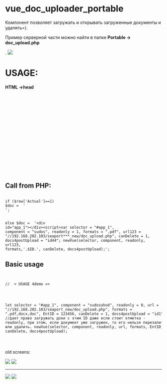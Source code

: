 # vue_doc_uploader_portable
Компонент позволяет загружать и открывать загруженные документы и удалять=). 
<p>Пример серверной части можно найти в папке <b>Portable -> doc_upload.php</b></p>. 

<img src="https://m.vk.com/doc-125614288_465782482">
<h1>USAGE:</h1>
<h4>HTML ->head</h4>
<code>
<pre>
<!-- VUE -->
<link 	href="./js/uploader/portable/css/style.css"         type="text/css" rel="stylesheet"/>
<link 	href="./js/uploader/portable/css/bootstrap.min.css" type="text/css" rel="stylesheet"/>
<link 	href="./js/uploader/portable/css/bootstrap-vue.css" type="text/css" rel="stylesheet"/>
<script src='./js/uploader/portable/libs/vue.js'            type="text/javascript"></script>
<script	src="./js/uploader/portable/libs/bootstrap-vue.js"  type="text/javascript"></script>
<script src="./js/uploader/portable/libs/axios.min.js"      type="text/javascript"></script>

<script src="./js/uploader/portable/script.js"              type="text/javascript" ></script>
<script src="./js/uploader/portable/libs/polyfill.min.js"   type="text/javascript"></script>

<link href="https://use.fontawesome.com/releases/v5.0.9/css/all.css"  rel="stylesheet" >
<!-- /VUE -->
</pre>
</code>
<h2>Call from PHP:</h2>
<code>
if ($row['Actual']==1) 
$doc =  '<div id="app_1"></div><script>var selector = "#app_1", component = "sudos", readonly = 0, formats = ".pdf", url123 = "//192.168.202.103/seaport***_new/doc_upload.php", canDelete = 1, docs4postUpload = "id44"; newVue(selector, component, readonly, url123, formats,'.$ID.', canDelete, docs4postUpload); </script>';

else $doc =  '<div id="app_1"></div><script>var selector = "#app_1", component = "sudos", readonly = 1, formats = ".pdf", url123 = "//192.168.202.103/seaport***_new/doc_upload.php", canDelete = 1, docs4postUpload = "id44"; newVue(selector, component, readonly, url123, formats,'.$ID.', canDelete, docs4postUpload);</script>';
</code>

<h2>Basic usage</h2>
<code>
<pre>
//  > USAGE 4demo => 	 
 <div align="center" id="app_1" ></div>

let
       selector = "#app_1",
       component = "sudozahod",
       readonly = 0, 
       url = "//192.168.202.103/seaport_new/doc_upload.php",
       formats = ".pdf,docx,doc",
       EntID = 123456,
       canDelete = 1,
       docs4postUpload = "id1"; //дает право загружать доки с этим ID даже если стоит отметка - readonly, при этом, если документ уже загружен, то его нельзя перезалить или удалить.
       newVue(selector, component, readonly, url, formats, EntID, canDelete, docs4postUpload); 
</pre>
</code> 

<p>old screens:</p>
<img src="https://pp.userapi.com/c834102/v834102776/11174e/oZxAjIAhtB8.jpg">
<img src="https://pp.userapi.com/c845322/v845322120/36ed9/UVptQSyjThM.jpg">

<hr>
<img src="https://sun1-4.userapi.com/c840429/v840429274/7371a/CgXOasGuA6g.jpg">
<img src="https://m.vk.com/doc40778210_463992267">
